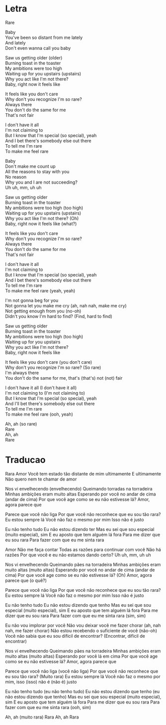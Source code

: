 

# Letra

Rare

Baby  
You've been so distant from me lately  
And lately  
Don't even wanna call you baby

Saw us getting older (older)  
Burning toast in the toaster  
My ambitions were too high  
Waiting up for you upstairs (upstairs)  
Why you act like I'm not there?  
Baby, right now it feels like

It feels like you don't care  
Why don't you recognize I'm so rare?  
Always there  
You don't do the same for me  
That's not fair

I don't have it all  
I'm not claiming to  
But I know that I'm special (so special), yeah  
And I bet there's somebody else out there  
To tell me I'm rare  
To make me feel rare

Baby  
Don't make me count up  
All the reasons to stay with you  
No reason  
Why you and I are not succeeding?  
Uh uh, mm, uh uh

Saw us getting older  
Burning toast in the toaster  
My ambitions were too high (too high)  
Waiting up for you upstairs (upstairs)  
Why you act like I'm not there? (Oh)  
Baby, right now it feels like (what?)

It feels like you don't care  
Why don't you recognize I'm so rare?  
Always there  
You don't do the same for me  
That's not fair

I don't have it all  
I'm not claiming to  
But I know that I'm special (so special), yeah  
And I bet there's somebody else out there  
To tell me I'm rare  
To make me feel rare (yeah, yeah)

I'm not gonna beg for you  
Not gonna let you make me cry (ah, nah nah, make me cry)  
Not getting enough from you (no-oh)  
Didn't you know I'm hard to find? (Find, hard to find)

Saw us getting older  
Burning toast in the toaster  
My ambitions were too high (too high)  
Waiting up for you upstairs  
Why you act like I'm not there?  
Baby, right now it feels like

It feels like you don't care (you don't care)  
Why don't you recognize I'm so rare? (So rare)  
I'm always there  
You don't do the same for me, that's (that's) not (not) fair

I don't have it all (I don't have it all)  
I'm not claiming to (I'm not claiming to)  
But I know that I'm special (so special), yeah  
And I'll bet there's somebody else out there  
To tell me I'm rare  
To make me feel rare (ooh, yeah)

Ah, ah (so rare)  
Rare  
Ah, ah  
Rare

# Traducao

Rara
Amor
Você tem estado tão distante de mim ultimamente
E ultimamente
Não quero nem te chamar de amor

Nos vi envelhecendo (envelhecendo)
Queimando torradas na torradeira
Minhas ambições eram muito altas
Esperando por você no andar de cima (andar de cima)
Por que você age como se eu não estivesse lá?
Amor, agora parece que

Parece que você não liga
Por que você não reconhece que eu sou tão rara?
Eu estou sempre lá
Você não faz o mesmo por mim
Isso não é justo

Eu não tenho tudo
Eu não estou dizendo ter
Mas eu sei que sou especial (muito especial), sim
E eu aposto que tem alguém lá fora
Para me dizer que eu sou rara
Para fazer com que eu me sinta rara

Amor
Não me faça contar
Todas as razões para continuar com você
Não há razões
Por que você e eu não estamos dando certo?
Uh uh, mm, uh uh

Nos vi envelhecendo
Queimando pães na torradeira
Minhas ambições eram muito altas (muito altas)
Esperando por você no andar de cima (andar de cima)
Por que você age como se eu não estivesse lá? (Oh)
Amor, agora parece que (o quê?)

Parece que você não liga
Por que você não reconhece que eu sou tão rara?
Eu estou sempre lá
Você não faz o mesmo por mim
Isso não é justo

Eu não tenho tudo
Eu não estou dizendo que tenho
Mas eu sei que sou especial (muito especial), sim
E eu aposto que tem alguém lá fora
Para me dizer que eu sou rara
Para fazer com que eu me sinta rara (sim, sim)

Eu não vou implorar por você
Não vou deixar você me fazer chorar (ah, nah nah, me fazer chorar)
Não estou recebendo o suficiente de você (não-oh)
Você não sabia que eu sou difícil de encontrar? (Encontrar, difícil de encontrar)

Nos vi envelhecendo
Queimando pães na torradeira
Minhas ambições eram muito altas (muito altas)
Esperando por você lá em cima
Por que você age como se eu não estivesse lá?
Amor, agora parece que

Parece que você não liga (você não liga)
Por que você não reconhece que eu sou tão rara? (Muito rara)
Eu estou sempre lá
Você não faz o mesmo por mim, isso (isso) não é (não é) justo

Eu não tenho tudo (eu não tenho tudo)
Eu não estou dizendo que tenho (eu não estou dizendo que tenho)
Mas eu sei que sou especial (muito especial), sim
E eu aposto que tem alguém lá fora
Para me dizer que eu sou rara
Para fazer com que eu me sinta rara (ooh, sim)

Ah, ah (muito rara)
Rara
Ah, ah
Rara












